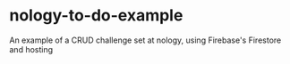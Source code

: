 # nology-to-do-example
An example of a CRUD challenge set at nology, using Firebase's Firestore and hosting
